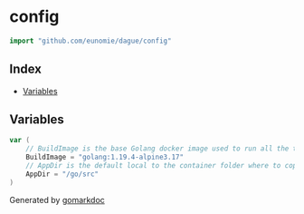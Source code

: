<!-- gomarkdoc:embed:start -->

<!-- Code generated by gomarkdoc. DO NOT EDIT -->

# config

```go
import "github.com/eunomie/dague/config"
```

## Index

- [Variables](<#variables>)


## Variables

```go
var (
    // BuildImage is the base Golang docker image used to run all the tools.
    BuildImage = "golang:1.19.4-alpine3.17"
    // AppDir is the default local to the container folder where to copy/mount sources.
    AppDir = "/go/src"
)
```



Generated by [gomarkdoc](<https://github.com/princjef/gomarkdoc>)


<!-- gomarkdoc:embed:end -->